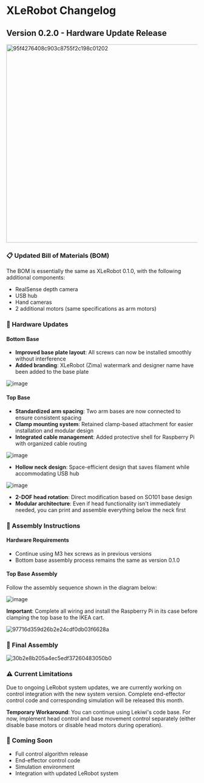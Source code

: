 # XLeRobot Changelog

## Version 0.2.0 - Hardware Update Release

<img width="522" alt="95f4276408c903c8755f2c198c01202" src="https://github.com/user-attachments/assets/d270ee9e-a5cb-4dba-8a71-160fcaab983e" />


### 📋 Updated Bill of Materials (BOM)
The BOM is essentially the same as XLeRobot 0.1.0, with the following additional components:
- RealSense depth camera
- USB hub
- Hand cameras
- 2 additional motors (same specifications as arm motors)

### 🔧 Hardware Updates

#### Bottom Base
- **Improved base plate layout**: All screws can now be installed smoothly without interference
- **Added branding**: XLeRobot (Zima) watermark and designer name have been added to the base plate

![image](https://github.com/user-attachments/assets/78417d4e-a087-4c61-a1b8-65ba53b8ebad)

#### Top Base
- **Standardized arm spacing**: Two arm bases are now connected to ensure consistent spacing
- **Clamp mounting system**: Retained clamp-based attachment for easier installation and modular design
- **Integrated cable management**: Added protective shell for Raspberry Pi with organized cable routing

![image](https://github.com/user-attachments/assets/df9e1adf-73e7-4822-9224-9934acb8680f)

- **Hollow neck design**: Space-efficient design that saves filament while accommodating USB hub

![image](https://github.com/user-attachments/assets/4f423711-e0b5-47d9-ab6d-3250581bbf31)

- **2-DOF head rotation**: Direct modification based on SO101 base design
- **Modular architecture**: Even if head functionality isn't immediately needed, you can print and assemble everything below the neck first

### 🔨 Assembly Instructions

#### Hardware Requirements
- Continue using M3 hex screws as in previous versions
- Bottom base assembly process remains the same as version 0.1.0

#### Top Base Assembly
Follow the assembly sequence shown in the diagram below:

![image](https://github.com/user-attachments/assets/0b7c76b7-6931-4aa7-8caf-454c33990edc)

**Important**: Complete all wiring and install the Raspberry Pi in its case before clamping the top base to the IKEA cart.

![97716d359d26b2e24cdf0db03f6628a](https://github.com/user-attachments/assets/b0ee286e-bec0-4a70-95ee-2cf108ae4ab6)

### 📸 Final Assembly
![30b2e8b205a4ec5edf37260483050b0](https://github.com/user-attachments/assets/0672fb18-7999-45c1-bd90-b437b5dd2cde)

### ⚠️ Current Limitations
Due to ongoing LeRobot system updates, we are currently working on control integration with the new system version. Complete end-effector control code and corresponding simulation will be released this month.

**Temporary Workaround**: You can continue using Lekiwi's code base. For now, implement head control and base movement control separately (either disable base motors or disable head motors during operation).

### 🚀 Coming Soon
- Full control algorithm release
- End-effector control code
- Simulation environment
- Integration with updated LeRobot system
